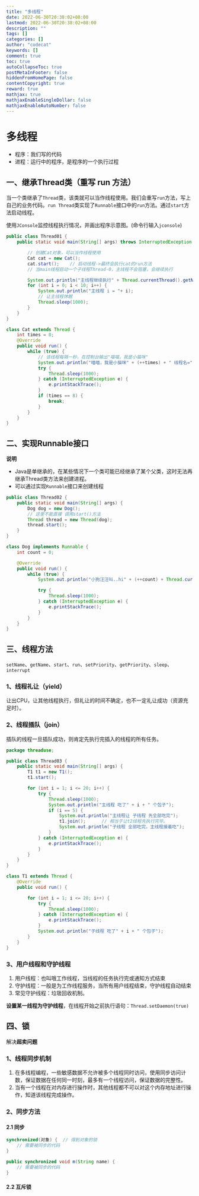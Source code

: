 ```yaml
---
title: "多线程"
date: 2022-06-30T20:38:02+08:00
lastmod: 2022-06-30T20:38:02+08:00
description: ""
tags: []
categories: []
author: "codecat"
keywords: []
comment: true
toc: true
autoCollapseToc: true
postMetaInFooter: false
hiddenFromHomePage: false
contentCopyright: true
reward: true
mathjax: true
mathjaxEnableSingleDollar: false
mathjaxEnableAutoNumber: false
---
```




# 多线程

- 程序：我们写的代码
- 进程：运行中的程序，是程序的一个执行过程

## 一、继承Thread类（重写 run 方法）

​	当一个类继承了`Thread`类，该类就可以当作线程使用。我们会重写`run`方法，写上自己的业务代码。`run Thread`类实现了`Runnable`接口中的`run`方法。通过`start`方法启动线程。

​	使用`JConsole`监控线程执行情况，并画出程序示意图。(命令行输入`jconsole`)

```java
public class Thread01 {
    public static void main(String[] args) throws InterruptedException {

        // 创建Cat对象，可以当作线程使用
        Cat cat = new Cat();
        cat.start();    // 启动线程->最终会执行cat的run方法
        // 当main线程启动一个子线程Thread-0，主线程不会阻塞，会继续执行

        System.out.println("主线程继续执行" + Thread.currentThread().getName());
        for (int i = 0; i < 10; i++) {
            System.out.println("主线程 i = "+ i);
            // 让主线程休眠
            Thread.sleep(1000);
        }
    }
}

class Cat extends Thread {
    int times = 0;
    @Override
    public void run() {
        while (true) {
            // 该线程每隔一秒，在控制台输出"喵喵，我是小猫咪"
            System.out.println("喵喵，我是小猫咪" + (++times) + " 线程名=" + Thread.currentThread().getName());
            try {
                Thread.sleep(1000);
            } catch (InterruptedException e) {
                e.printStackTrace();
            }
            if (times == 8) {
                break;
            }
        }
    }
}
```

## 二、实现Runnable接口

**说明**

- Java是单继承的，在某些情况下一个类可能已经继承了某个父类，这时无法再继承Thread类方法来创建进程。
- 可以通过实现`Runnable`接口来创建线程

```java
public class Thread02 {
    public static void main(String[] args) {
        Dog dog = new Dog();
        // 这里不能直接 调用start()方法
        Thread thread = new Thread(dog);
        thread.start();
    }
}

class Dog implements Runnable {
    int count = 0;

    @Override
    public void run() {
        while (true) {
            System.out.println("小狗汪汪叫..hi" + (++count) + Thread.currentThread().getName());

            try {
                Thread.sleep(1000);
            } catch (InterruptedException e) {
                e.printStackTrace();
            }
        }
    }
}
```

## 三、线程方法

`setName`、`getName`、`start`、`run`、`setPriority`、`getPriority`、`sleep`、`interrupt`

### 1、线程礼让（yield）

​	让出CPU，让其他线程执行，但礼让的时间不确定，也不一定礼让成功（资源充足时）。

### 2、线程插队（join）

插队的线程一旦插队成功，则肯定先执行完插入的线程的所有任务。

```java
package threaduse;

public class Thread03 {
    public static void main(String[] args) {
        T1 t1 = new T1();
        t1.start();

        for (int i = 1; i <= 20; i++) {
            try {
                Thread.sleep(1000);
                System.out.println("主线程 吃了" + i + " 个包子");
                if (i == 5) {
                    System.out.println("主线程让 子线程 先全部吃完");
                    t1.join();      // 相当于让t2线程先执行完毕。
                    System.out.println("子线程 全部吃完，主线程接着吃");
                }
            } catch (InterruptedException e) {
                e.printStackTrace();
            }
        }
    }
}

class T1 extends Thread {
    @Override
    public void run() {

        for (int i = 1; i <= 20; i++) {
            try {
                Thread.sleep(1000);
            } catch (InterruptedException e) {
                e.printStackTrace();
            }
            System.out.println("子线程 吃了" + i + " 个包子");
        }
    }
}
```

### 3、用户线程和守护线程

1. 用户线程：也叫哦工作线程，当线程的任务执行完或通知方式结束
2. 守护线程：一般是为工作线程服务，当所有用户线程结束，守护线程自动结束
3. 常见守护线程：垃圾回收机制。

**设置某一线程为守护线程**，在线程开始之前执行语句：`Thread.setDaemon(true)`

## 四、锁

解决**超卖问题**

### 1、线程同步机制

1. 在多线程编程，一些敏感数据不允许被多个线程同时访问，使用同步访问计数，保证数据在任何同一时刻，最多有一个线程访问，保证数据的完整性。
2. 当有一个线程在对内存进行操作时，其他线程都不可以对这个内存地址进行操作，知道该线程完成操作。

### 2、同步方法

#### 2.1 同步

```java
synchronized(对象) {	// 得到对象的锁
	// 需要被同步的代码
}
```

```java
public synchronized void m(String name) {
	// 需要被同步的代码
}
```

#### 2.2 互斥锁

